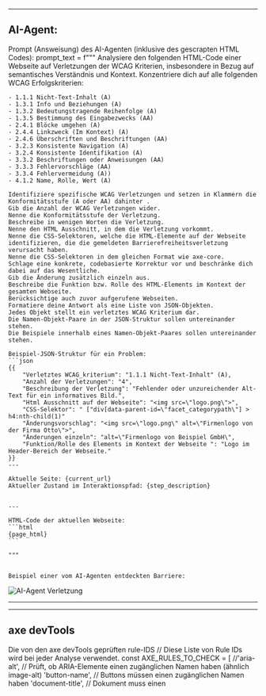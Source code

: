 
---------
AI-Agent:
---------

Prompt (Answeisung) des AI-Agenten (inklusive des gescrapten HTML Codes):
prompt_text = f"""
    Analysiere den folgenden HTML-Code einer Webseite auf Verletzungen der WCAG Kriterien, insbesondere in Bezug auf semantisches Verständnis und Kontext.
    Konzentriere dich auf alle folgenden WCAG Erfolgskriterien:
 
    - 1.1.1 Nicht-Text-Inhalt (A)
    - 1.3.1 Info und Beziehungen (A)
    - 1.3.2 Bedeutungstragende Reihenfolge (A)
    - 1.3.5 Bestimmung des Eingabezwecks (AA)
    - 2.4.1 Blöcke umgehen (A)
    - 2.4.4 Linkzweck (Im Kontext) (A)
    - 2.4.6 Überschriften und Beschriftungen (AA)
    - 3.2.3 Konsistente Navigation (A)
    - 3.2.4 Konsistente Identifikation (A)
    - 3.3.2 Beschriftungen oder Anweisungen (AA)
    - 3.3.3 Fehlervorschläge (AA)
    - 3.3.4 Fehlervermeidung (A))
    - 4.1.2 Name, Rolle, Wert (A)

    Identifiziere spezifische WCAG Verletzungen und setzen in Klammern die Konformitätsstufe (A oder AA) dahinter .
    Gib die Anzahl der WCAG Verletzungen wider.
    Nenne die Konformitätsstufe der Verletzung.
    Beschreibe in wenigen Worten die Verletzung.
    Nenne den HTML Ausschnitt, in dem die Verletzung vorkommt.
    Nenne die CSS-Selektoren, welche die HTML-Elemente auf der Webseite identifizieren, die die gemeldeten Barrierefreiheitsverletzung verursacht haben.
    Nenne die CSS-Selektoren in dem gleichen Format wie axe-core.
    Schlage eine konkrete, codebasierte Korrektur vor und beschränke dich dabei auf das Wesentliche.  
    Gib die Änderung zusätzlich einzeln aus.
    Beschreibe die Funktion bzw. Rolle des HTML-Elements im Kontext der gesamten Webseite.
    Berücksichtige auch zuvor aufgerufene Webseiten.
    Formatiere deine Antwort als eine Liste von JSON-Objekten.
    Jedes Objekt stellt ein verletztes WCAG Kriterium dar.
    Die Namen-Objekt-Paare in der JSON-Struktur sollen untereinander stehen.
    Die Beispiele innerhalb eines Namen-Objekt-Paares sollen untereinander stehen.

    Beispiel-JSON-Struktur für ein Problem:
    ```json
    {{
        "Verletztes WCAG_kriterium": "1.1.1 Nicht-Text-Inhalt" (A),
        "Anzahl der Verletzungen": "4",
        "Beschreibung der Verletzung": "Fehlender oder unzureichender Alt-Text für ein informatives Bild.",
        "Html Ausschnitt auf der Webseite": "<img src=\"logo.png\">",
        "CSS-Selektor": " ["div[data-parent-id=\"facet_categorypath\"] > h4:nth-child(1)"
        "Änderungsvorschlag": "<img src=\"logo.png\" alt=\"Firmenlogo von der Firma Otto\">",
        "Änderungen einzeln": "alt=\"Firmenlogo von Beispiel GmbH\",
        "Funktion/Rolle des Elements im Kontext der Webseite ": "Logo im Header-Bereich der Webseite."
    }}
    ---

    Aktuelle Seite: {current_url}
    Aktueller Zustand im Interaktionspfad: {step_description}
    

    ---

    HTML-Code der aktuellen Webseite:
    ```html
    {page_html}
    ```
 
    """


    Beispiel einer vom AI-Agenten entdeckten Barriere:

    
![AI-Agent Verletzung](https://github.com/user-attachments/assets/41884bf8-3ac2-4cb1-aa49-b7dc78bedb80)



------ ------ ------ ------ ------ ------ ------ ------


------------
axe devTools
------------

Die von den axe devTools geprüften rule-IDS
// Diese Liste von Rule IDs wird bei jeder Analyse verwendet.
const AXE_RULES_TO_CHECK = [
    //'aria-alt',           // Prüft, ob ARIA-Elemente einen zugänglichen Namen haben (ähnlich image-alt)
    'button-name',        // Buttons müssen einen zugänglichen Namen haben
    'document-title',     // Dokument muss einen <title> haben
    'input-button-name',  // Input-Buttons (type="submit", "reset", "button") müssen Namen haben
    'input-image-alt',    // Input-Elemente mit type="image" müssen einen Alt-Text haben
    'label',              // Formularfelder müssen Labels haben
    'link-name',          // Links müssen einen Namen haben
    'object-alt',         // <object>-Elemente müssen einen Alt-Text haben
    'role-img-alt',           // Elemente mit role="img" müssen einen Alt-Text haben
    'select-name',        // <select>-Elemente müssen einen zugänglichen Namen haben
    'svg-img-alt',        // Inline-SVGs, die ein Bild sind, müssen einen Alt-Text haben
    'autocomplete-valid', // autocomplete-Attribute müssen gültige Werte haben
    'empty-heading',      // Überschriften dürfen nicht leer sein
    'heading-order',      // Überschriften-Hierarchie muss korrekt sein
    'empty-table-header', // Tabellenköpfe dürfen nicht leer sein
    'image-redundant-alt' // Alt-Texte dürfen nicht redundant sein



    Beispiel einer von den axe devTools entdeckten Barriere:

    ![axe devTools Verletzung ](https://github.com/user-attachments/assets/54c6fc7a-f645-44b0-bfb7-249c00f8b7a1)



------ ------ ------ ------ ------ ------ ------ ------


------------
Zuordnung der axe devTools rule-IDs zu Erfolgskriterien
------------


Area-alt = 2.4.4, 4.1.2
button-name = 4.1.2
Document-title = 2.4.2
image-alt = 1.1.1
input-button-name = 4.1.2
input-image-alt = 1.1.1, 4.1.2
label = 4.1.2, 3.3.2, 1.3.1
link-name = 2.4.4, 4.1.2
Object-alt = 1.1.1
role-img = 1.1.1
select-name = 4.1.2
svg-img-alt = 1.1.1
Autocomplete-valid = 1.3.5
Emtpy-heading = 1.3.1
Heading-order = 1.3.1, 2.4.6
Empty-table-header = 1.1.1
Image-redundant-alt = none



